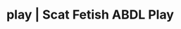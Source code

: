 ---
categories:
- Lingerie Art
- AI Erotica
- Inclusive Desire
- Nerdy Seduction
- Alt Aesthetic
image: /assets/images/1747714218503.jpg
layout: post
schema:
  description: Premium adult content featuring Scat Fetish, ABDL Play. High-quality
    artwork with sensual themes.
  keywords:
  - NSFW Art
  - ABDL Play
  - Alt Aesthetic
  - Latex Fetish
  - Interactive NSFW
  - Erotic Audiobooks
  - Scat Fetish
  name: 1747714218503 | Scat Fetish ABDL Play
  type: VisualArtwork
seo:
  description: Featured content with premium Scat Fetish, ABDL Play. HD images available.
  keywords: Scat Fetish, ABDL Play
  og_image: /assets/images/1747714218503.jpg
  schema_type: VisualArtwork
tags:
- '#play'
- Scat Fetish
- ABDL Play
title: play | Scat Fetish ABDL Play
---